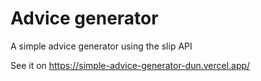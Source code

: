 # Advice generator
A simple advice generator using the slip API

See it on https://simple-advice-generator-dun.vercel.app/
